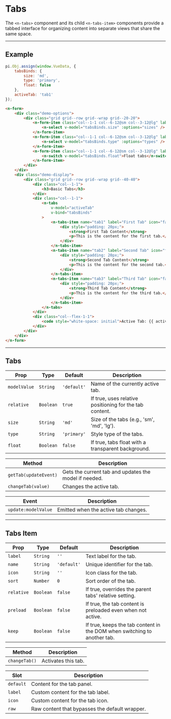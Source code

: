 # Tabs

The `<n-tabs>` component and its child `<n-tabs-item>` components provide a tabbed interface for organizing content into separate views that share the same space.

<hr>

## Example

```js [demo]
pi.Obj.assign(window.VueData, {
    tabsBinds: {
        size: 'md', 
        type: 'primary',
        float: false
    },
    activeTab: 'tab1'
});
```

```html [demo]
<n-form>
    <div class="demo-options">
        <div class="grid grid--row grid--wrap grid--20-20">
            <n-form-item class="col--1-1 col--6-12@sm col--3-12@lg" label="Size">
                <n-select v-model="tabsBinds.size" :options="sizes" />
            </n-form-item>
            <n-form-item class="col--1-1 col--6-12@sm col--3-12@lg" label="Type">
                <n-select v-model="tabsBinds.type" :options="types" />
            </n-form-item>
            <n-form-item class="col--1-1 col--6-12@sm col--3-12@lg" label="Float">
                <n-switch v-model="tabsBinds.float">Float tabs</n-switch>
            </n-form-item>
        </div>
    </div>
    <div class="demo-display">
        <div class="grid grid--row grid--wrap grid--40-40">
            <div class="col--1-1">
                <h3>Basic Tabs</h3>
            </div>
            <div class="col--1-1">
                <n-tabs 
                    v-model="activeTab" 
                    v-bind="tabsBinds"
                >
                    <n-tabs-item name="tab1" label="First Tab" icon="fas fa-home">
                        <div style="padding: 20px;">
                            <strong>First Tab Content</strong>
                            <p>This is the content for the first tab.</p>
                        </div>
                    </n-tabs-item>
                    <n-tabs-item name="tab2" label="Second Tab" icon="fas fa-user">
                        <div style="padding: 20px;">
                            <strong>Second Tab Content</strong>
                            <p>This is the content for the second tab.</p>
                        </div>
                    </n-tabs-item>
                    <n-tabs-item name="tab3" label="Third Tab" icon="fas fa-cog">
                        <div style="padding: 20px;">
                            <strong>Third Tab Content</strong>
                            <p>This is the content for the third tab.</p>
                        </div>
                    </n-tabs-item>
                </n-tabs>
            </div>
            <div class="col--flex-1-1">
                <code style="white-space: initial">Active Tab: {{ activeTab }}</code>
            </div>
        </div>
    </div>
</n-form>
```

<hr>

## Tabs

| **Prop**        | **Type**       | **Default**         | **Description**                                                                   |
|-----------------|----------------|---------------------|-----------------------------------------------------------------------------------|
| `modelValue`    | `String`       | `'default'`         | Name of the currently active tab.                                                 |
| `relative`      | `Boolean`      | `true`              | If true, uses relative positioning for the tab content.                           |
| `size`          | `String`       | `'md'`              | Size of the tabs (e.g., 'sm', 'md', 'lg').                                        |
| `type`          | `String`       | `'primary'`         | Style type of the tabs.                                                           |
| `float`         | `Boolean`      | `false`             | If true, tabs float with a transparent background.                                |

| **Method**              | **Description**                                                      |
|-------------------------|----------------------------------------------------------------------|
| `getTab(updateEvent)`   | Gets the current tab and updates the model if needed.                |
| `changeTab(value)`      | Changes the active tab.                                              |

| **Event**               | **Description**                                                      |
|-------------------------|----------------------------------------------------------------------|
| `update:modelValue`     | Emitted when the active tab changes.                                 |

<hr>

## Tabs Item

| **Prop**        | **Type**       | **Default**         | **Description**                                                                   |
|-----------------|----------------|---------------------|-----------------------------------------------------------------------------------|
| `label`         | `String`       | `''`                | Text label for the tab.                                                           |
| `name`          | `String`       | `'default'`         | Unique identifier for the tab.                                                    |
| `icon`          | `String`       | `''`                | Icon class for the tab.                                                           |
| `sort`          | `Number`       | `0`                 | Sort order of the tab.                                                            |
| `relative`      | `Boolean`      | `false`             | If true, overrides the parent tabs' relative setting.                             |
| `preload`       | `Boolean`      | `false`             | If true, the tab content is preloaded even when not active.                       |
| `keep`          | `Boolean`      | `false`             | If true, keeps the tab content in the DOM when switching to another tab.          |

| **Method**              | **Description**                                                      |
|-------------------------|----------------------------------------------------------------------|
| `changeTab()`           | Activates this tab.                                                  |

| **Slot**                | **Description**                                                      |
|-------------------------|----------------------------------------------------------------------|
| `default`               | Content for the tab panel.                                           |
| `label`                 | Custom content for the tab label.                                    |
| `icon`                  | Custom content for the tab icon.                                     |
| `raw`                   | Raw content that bypasses the default wrapper.                       |
